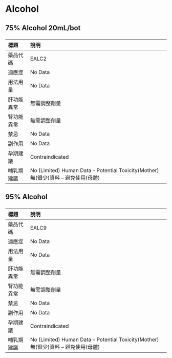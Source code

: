 # Alcohol

## 75% Alcohol 20mL/bot

##### 

| 標題       | 說明                                                                               |
|:-----------|:-----------------------------------------------------------------------------------|
| 藥品代碼   | EALC2                                                                              |
| 適應症     | No Data                                                                            |
| 用法用量   | No Data                                                                            |
| 肝功能異常 | 無需調整劑量                                                                       |
| 腎功能異常 | 無需調整劑量                                                                       |
| 禁忌       | No Data                                                                            |
| 副作用     | No Data                                                                            |
| 孕期建議   | Contraindicated                                                                    |
| 哺乳期建議 | No (Limited) Human Data – Potential Toxicity(Mother) 無(很少)資料 – 避免使用(母體) |

## 95% Alcohol

##### 

| 標題       | 說明                                                                               |
|:-----------|:-----------------------------------------------------------------------------------|
| 藥品代碼   | EALC9                                                                              |
| 適應症     | No Data                                                                            |
| 用法用量   | No Data                                                                            |
| 肝功能異常 | 無需調整劑量                                                                       |
| 腎功能異常 | 無需調整劑量                                                                       |
| 禁忌       | No Data                                                                            |
| 副作用     | No Data                                                                            |
| 孕期建議   | Contraindicated                                                                    |
| 哺乳期建議 | No (Limited) Human Data – Potential Toxicity(Mother) 無(很少)資料 – 避免使用(母體) |

